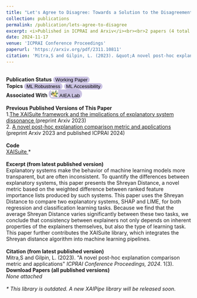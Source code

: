 ```yaml
---
title: "Let's Agree to Disagree: Towards a Solution to the Disagreement Problem in Explainability"
collection: publications
permalink: /publication/lets-agree-to-disagree
excerpt: <i>Published in ICPRAI and Arxiv</i><br><br>2 papers (4 total versioned papers). <br> Explanatory systems give us a peek under the hood of blackbox ML models. This collection encompasses my work analyzing differences between explanatory systems, quantifying these differences, and integrating the resulting metrics into machine learning pipelines.<br><br><button>Latest Code</button><a href=''>Latest Paper</a><a href=''>Latest Slides</a>
date: 2024-11-17
venue: 'ICPRAI Conference Proceedings'
paperurl: 'https://arxiv.org/pdf/2311.10811'
citation: 'Mitra,S and Gilpin, L. (2023). &quot;A novel post-hoc explanation comparison metric and applications&quot; <i>ICPRAI Conference Proceedings, 2024</i>. 1(3).'
---
```

<br> **Publication Status** <button style='border-radius:12px;background-color:rgb(203, 195, 227);border:none'> Working Paper </button> <br> **Topics** <button style='border-radius:12px;background-color:rgb(203, 195, 227);border:none'>ML Robustness</button> <button style='border-radius:12px;background-color:rgb(203, 195, 227);border:none'>ML Accessibility</button> <br> **Associated With** <button onclick="location.href='http://aiea-lab.github.io'" style='border-radius:12px;background-color:rgb(203, 195, 227);border:none'> <img src='../files/AIEALogo.png' style='height:20px;'/>  AIEA Lab</button><br><br>**Previous Published Versions of This Paper** <br> 1.<u>The XAISuite framework and the implications of explanatory system dissonance </u> (preprint Arxiv 2023) <br> 2. <u> A novel post-hoc explanation comparison metric and applications </u> (preprint Arxiv 2023 and published ICPRAI 2024) <br> <br> **Code** <br> <a href="github.com/11301858/XAISuite"> XAISuite </a> * <br><br> **Excerpt (from latest published version)**<br>Explanatory systems make the behavior of machine learning models more transparent, but are often inconsistent. To quantify the differences between explanatory systems, this paper presents the Shreyan Distance, a novel metric based on the weighted difference between ranked feature importance lists produced by such systems. This paper uses the Shreyan Distance to compare two explanatory systems, SHAP and LIME, for both regression and classification learning tasks. Because we find that the average Shreyan Distance varies significantly between these two tasks, we conclude that consistency between explainers not only depends on inherent properties of the explainers themselves, but also the type of learning task. This paper further contributes the XAISuite library, which integrates the Shreyan distance algorithm into machine learning pipelines. <br><br>**Citation (from latest published version)**<br>Mitra,S and Gilpin, L. (2023). &quot;A novel post-hoc explanation comparison metric and applications&quot; <i>ICPRAI Conference Proceedings, 2024</i>. 1(3).</i><br>**Download Papers (all published versions)**<br><i>None attached</i><br><br><i>* This library is outdated. A new XAIPipe library will be released soon.
